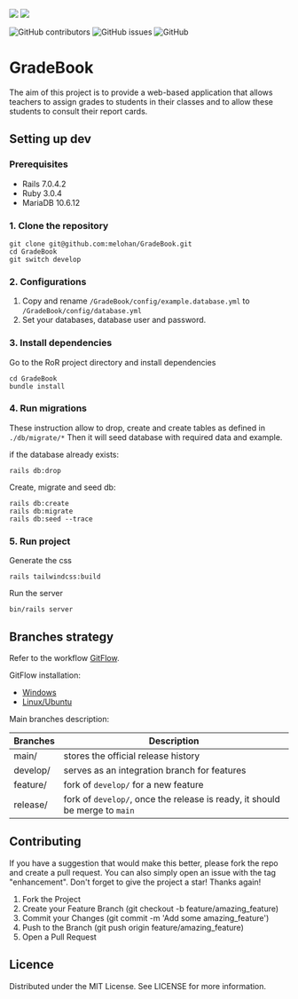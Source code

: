 ![](https://img.shields.io/badge/Ruby_on_Rails-CC0000?style=for-the-badge&logo=ruby-on-rails&logoColor=white)
![](https://img.shields.io/badge/MySQL-00000F?style=for-the-badge&logo=mysql&logoColor=white)

![GitHub contributors](https://img.shields.io/github/contributors/melohan/GradeBook?style=flat-square)
![GitHub issues](https://img.shields.io/github/issues/melohan/GradeBook?style=flat-square)
![GitHub](https://img.shields.io/github/license/melohan/GradeBook?style=flat-square)

# GradeBook

The aim of this project is to provide a web-based application that allows teachers to assign grades to students in their
classes and to allow these students to consult their report cards.

## Setting up dev

### Prerequisites

- Rails 7.0.4.2
- Ruby 3.0.4
- MariaDB 10.6.12

### 1. Clone the repository

```shell
git clone git@github.com:melohan/GradeBook.git
cd GradeBook
git switch develop
```

### 2. Configurations

1. Copy and rename `/GradeBook/config/example.database.yml` to `/GradeBook/config/database.yml`
2. Set your databases, database user and password.

### 3. Install dependencies

Go to the RoR project directory and install dependencies

```shell
cd GradeBook
bundle install
```

### 4. Run migrations

These instruction allow to drop, create and create tables as defined in `./db/migrate/*`
Then it will seed database with required data and example.

if the database already exists:
```shell
rails db:drop
```

Create, migrate and seed db:
```shell
rails db:create
rails db:migrate
rails db:seed --trace
```

### 5. Run project
Generate the css
```shell
rails tailwindcss:build
```
Run the server
```shell
bin/rails server
```

## Branches strategy

Refer to the workflow [GitFlow](https://www.atlassian.com/git/tutorials/comparing-workflows/gitflow-workflow).

GitFlow installation:

- [Windows](https://git-scm.com/download/win)
- [Linux/Ubuntu](https://howtoinstall.co/en/git-flow)

Main branches description:

| Branches | Description                                                                 |
|----------|-----------------------------------------------------------------------------|
| main/    | stores the official release history                                         |
| develop/ | serves as an integration branch for features                                |
| feature/ | fork of `develop/` for a new feature                                        |
| release/ | fork of `develop/`, once the release is ready, it should be merge to `main` |

## Contributing

If you have a suggestion that would make this better, please fork the repo and create a pull request. You can also
simply open an issue with the tag "enhancement". Don't forget to give the project a star! Thanks again!

1. Fork the Project
2. Create your Feature Branch (git checkout -b feature/amazing_feature)
3. Commit your Changes (git commit -m 'Add some amazing_feature')
4. Push to the Branch (git push origin feature/amazing_feature)
5. Open a Pull Request

## Licence

Distributed under the MIT License. See LICENSE for more information.
